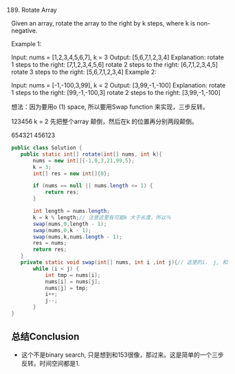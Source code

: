 189. Rotate Array

Given an array, rotate the array to the right by k steps, where k is non-negative.

Example 1:

Input: nums = [1,2,3,4,5,6,7], k = 3
Output: [5,6,7,1,2,3,4]
Explanation:
rotate 1 steps to the right: [7,1,2,3,4,5,6]
rotate 2 steps to the right: [6,7,1,2,3,4,5]
rotate 3 steps to the right: [5,6,7,1,2,3,4]
Example 2:

Input: nums = [-1,-100,3,99], k = 2
Output: [3,99,-1,-100]
Explanation:
rotate 1 steps to the right: [99,-1,-100,3]
rotate 2 steps to the right: [3,99,-1,-100]

想法：因为要用o (1) space, 所以要用Swap function 来实现，三步反转。

123456
k = 2
先把整个array 颠倒，然后在k 的位置再分别两段颠倒。

654321
456123

```java
public class Solution {
   public static int[] rotate(int[] nums, int k){
       nums = new int[]{-1,0,3,21,99,5};
       k = 3;
       int[] res = new int[]{0};

       if (nums == null || nums.length <= 1) {
           return res;
       }

       int length = nums.length;
       k = k % length;// 注意这里有可能k 大于长度，所以％
       swap(nums,0,length - 1);
       swap(nums,0,k - 1);
       swap(nums,k,nums.length - 1);
       res = nums;
       return res;
   }
   private static void swap(int[] nums, int i ,int j){// 这里的i， j, 和上一个constructor 里面的没关系
       while (i < j) {
           int tmp = nums[i];
           nums[i] = nums[j];
           nums[j] = tmp;
           i++;
           j--;
       }
}
```

## 总结Conclusion

- 这个不是binary search, 只是想到和153很像，那过来。这是简单的一个三步反转。时间空间都是1.
